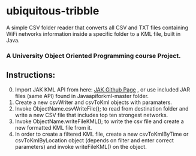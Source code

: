 # ubiquitous-tribble

A simple CSV folder reader that converts all CSV and TXT files containing
WiFi networks information inside a specific folder to a KML file, built in Java.


### A University Object Oriented Programming course Project.


 ## Instructions:
0. Import JAK KML API from here: [JAK Github Page](https://github.com/micromata/javaapiforkml) , 
or use included JAR files (same API) found in Javaapiforkml-master folder.
1. Create a new csvWriter and csvToKml objects with paramaters.
2. Invoke ObjectName.csvWriteFile(); to read from destination folder and write a new 
CSV file that includes top ten strongest networks.
3. Invoke ObjectName.writeFileKML(); to write the csv file and create a new formatted KML file from it.
4. In order to create a filtered KML file, create a new csvToKmlByTime or csvToKmlByLocation object (depends 
on filter and enter correct parameters) and invoke writeFileKML() on the object.
